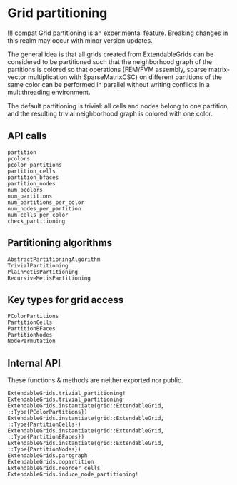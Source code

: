 # Grid partitioning

!!! compat
    Grid partitioning is an experimental feature. Breaking changes
    in this realm may occur with minor version updates.

The general idea is that all grids created from ExtendableGrids
can be considered to be partitioned such that the neighborhood graph  of
the partitions is colored so that operations (FEM/FVM assembly, sparse matrix-vector multiplication
with SparseMatrixCSC) on different partitions of the same color can be performed in parallel 
without writing conflicts in a multithreading environment.


The default partitioning is trivial: all cells and nodes belong to one partition,
and the resulting trivial neighborhood graph is colored with one color.

## API calls
```@docs
partition
pcolors
pcolor_partitions
partition_cells
partition_bfaces
partition_nodes
num_pcolors
num_partitions
num_partitions_per_color
num_nodes_per_partition
num_cells_per_color
check_partitioning
```


## Partitioning algorithms
```@docs
AbstractPartitioningAlgorithm
TrivialPartitioning
PlainMetisPartitioning
RecursiveMetisPartitioning
```

## Key types for grid access
```@docs
PColorPartitions 
PartitionCells
PartitionBFaces
PartitionNodes
NodePermutation
```

## Internal API
These functions & methods are neither exported nor public.
```@docs
ExtendableGrids.trivial_partitioning!
ExtendableGrids.trivial_partitioning
ExtendableGrids.instantiate(grid::ExtendableGrid, ::Type{PColorPartitions})
ExtendableGrids.instantiate(grid::ExtendableGrid, ::Type{PartitionCells})
ExtendableGrids.instantiate(grid::ExtendableGrid, ::Type{PartitionBFaces})
ExtendableGrids.instantiate(grid::ExtendableGrid, ::Type{PartitionNodes})
ExtendableGrids.partgraph
ExtendableGrids.dopartition
ExtendableGrids.reorder_cells
ExtendableGrids.induce_node_partitioning!
```
